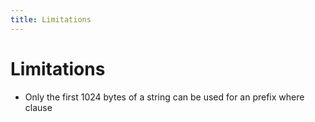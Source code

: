 ```yaml
---
title: Limitations
---
```


# Limitations

- Only the first 1024 bytes of a string can be used for an prefix where clause
